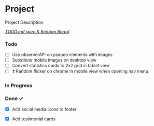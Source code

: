 # Project

Project Description

<em>[TODO.md spec & Kanban Board](https://bit.ly/3fCwKfM)</em>

### Todo

- [ ] Use observerAPI on pseudo elements with images  
- [ ] Substitute mobile images on desktop view  
- [ ] Convert statistics cards to 2x2 grid in tablet view  
- [ ] ❓ Random flicker on chrome in mobile view when opening nav menu.  

### In Progress


### Done ✓

- [x] Add social media icons to footer  
- [x] Add testimonial cards  

